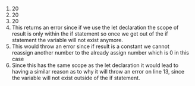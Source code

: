 1. 20
2. 20
3. 20
4. This returns an error since if we use the let declaration the scope of result is only within the if statement so once we get out of the if statement the variable will not exist anymore.
5. This would throw an error since if result is a constant we cannot reassign another number to the already assign number which is 0 in this case
6. Since this has the same scope as the let declaration it would lead to having a similar reason as to why it will throw an error on line 13, since the variable will not exist outside of the if statement. 